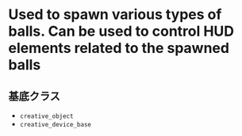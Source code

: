 # Used to spawn various types of balls. Can be used to control HUD elements related to the spawned balls

## 基底クラス

- `creative_object`
- `creative_device_base`
